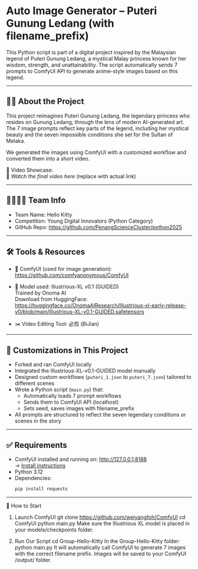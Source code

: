 # Auto Image Generator – Puteri Gunung Ledang (with filename_prefix)

This Python script is part of a digital project inspired by the Malaysian legend of Puteri Gunung Ledang, a mystical Malay princess known for her wisdom, strength, and unattainability. The script automatically sends 7 prompts to ComfyUI API to generate anime-style images based on this legend.

---

## 🧝‍♀️ About the Project

This project reimagines Puteri Gunung Ledang, the legendary princess who resides on Gunung Ledang, through the lens of modern AI-generated art. The 7 image prompts reflect key parts of the legend, including her mystical beauty and the seven impossible conditions she set for the Sultan of Melaka.

We generated the images using ComfyUI with a customized workflow and converted them into a short video.

🎥 Video Showcase:  
📎 *Watch the final video here* (replace with actual link)

---

## 👨‍👩‍👧‍👦 Team Info

- Team Name: Hello Kitty  
- Competition: Young Digital Innovators (Python Category)  
- GitHub Repo: https://github.com/PenangScienceCluster/python2025

---

## 🛠 Tools & Resources

- 🔧 ComfyUI (used for image generation):  
  https://github.com/comfyanonymous/ComfyUI

- 🧠 Model used: Illustrious-XL v0.1 (GUIDED)  
  Trained by Onoma AI  
  Download from HuggingFace:  
  https://huggingface.co/OnomaAIResearch/Illustrious-xl-early-release-v0/blob/main/Illustrious-XL-v0.1-GUIDED.safetensors

- ✂️ Video Editing Tool: 必剪 (BiJian)

---

## 🔧 Customizations in This Project

- Forked and ran ComfyUI locally
- Integrated the Illustrious-XL-v0.1-GUIDED model manually
- Designed custom workflows (`puteri_1.json` to `puteri_7.json`) tailored to different scenes
- Wrote a Python script (`main.py`) that:
  - Automatically loads 7 prompt workflows
  - Sends them to ComfyUI API (localhost)
  - Sets seed, saves images with filename_prefix
- All prompts are structured to reflect the seven legendary conditions or scenes in the story

---

## ✅ Requirements

- ComfyUI installed and running on: http://127.0.0.1:8188  
  → [Install instructions](https://github.com/comfyanonymous/ComfyUI)
- Python 3.12
- Dependencies:
  ```bash
  pip install requests
  
---

🚀 How to Start
1. Launch ComfyUI
git clone https://github.com/weiyangfoh/ComfyUI
cd ComfyUI
python main.py
Make sure the Illustrious XL model is placed in your models/checkpoints folder.

3. Run Our Script
cd Group-Hello-Kitty
In the Group-Hello-Kitty folder:
python main.py
It will automatically call ComfyUI to generate 7 images with the correct filename prefix.
Images will be saved to your ComfyUI /output/ folder.

